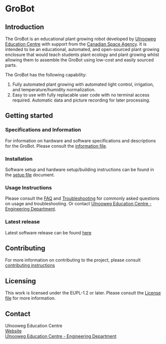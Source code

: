 # GroBot
## Introduction
The GroBot is an educational plant growing robot developed by [Ulnooweg Education Centre](https://ulnoowegeducation.ca/) with support 
from the [Canadian Space Agency](https://www.asc-csa.gc.ca/eng/). It is intended to be an educational, automated, and open-sourced plant
growing enclosure that would teach students plant ecology and plant growing whilst allowing them to assemble the GroBot using low-cost
and easily sourced parts.

The GroBot has the following capability:
1. Fully automated plant growing with automated light control, irrigation, and temperature/humidity normalization.
2. Easy to use with fully replacable user code with no terminal access required. Automatic data and picture recording for later processing.

## Getting started
### Specifications and Information
For information on hardware and software specifications and descriptions for the GroBot. Please consult the [information file](Info.md).

### Installation
Software setup and hardware setup/building instructions can be found in the [setup file](Setup.md) document.

### Usage Instructions
Please consult the [FAQ](FAQ.md) and [Troubleshooting](Troubleshooting.md) for commonly asked questions on usage and troubleshooting. Or contact [Ulnooweg Education Centre - Engineering Department](mailto:engineering@ulnooweg.ca).

### Latest release
Latest software release can be found [here](https://github.com/Ulnooweg/GroBot/releases/latest)

## Contributing
For more information on contributing to the project, please consult [contributing instructions](CONTRIBUTING.md)

## Licensing
This work is licensed under the EUPL-1.2 or later. Please consult the [License file](/LICENSE.md) for more information.

## Contact
Ulnooweg Education Centre<br/>
[Website](https://ulnoowegeducation.ca/)<br/>
[Ulnooweg Education Centre - Engineering Department](mailto:engineering@ulnooweg.ca)